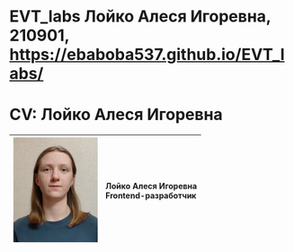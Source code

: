 # EVT_labs Лойко Алеся Игоревна, 210901, https://ebaboba537.github.io/EVT_labs/

# CV: Лойко Алеся Игоревна

| <img src="lab_10/foto.jpg" width="150"> | **Лойко Алеся Игоревна** <br>Frontend-разработчик |
|---|:----|



